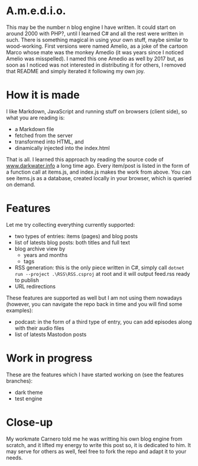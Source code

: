 # A.m.e.d.i.o.

This may be the number n blog engine I have written. It could start on around 2000 with PHP?, until I learned C# and all the rest were written in such. There is something magical in using your own stuff, maybe similar to wood-working. First versions were named Amelio, as a joke of the cartoon Marco whose mate was the monkey Amedio (it was years since I noticed Amelio was misspelled). I named this one Amedio as well by 2017 but, as soon as I noticed was not interested in distributing it for others, I removed that README and simply iterated it following my own joy.

# How it is made

I like Markdown, JavaScript and running stuff on browsers (client side), so what you are reading is:
- a Markdown file
- fetched from the server
- transformed into HTML, and
- dinamically injected into the index.html

That is all. I learned this approach by reading the source code of www.darkwater.info a long time ago. Every item/post is listed in the form of a function call at items.js, and index.js makes the work from above. You can see items.js as a database, created locally in your browser, which is queried on demand.

# Features

Let me try collecting everything currently supported:
- two types of entries: items (pages) and blog posts
- list of latests blog posts: both titles and full text
- blog archive view by
  - years and months
  - tags
- RSS generation: this is the only piece written in C#, simply call `dotnet run --project .\RSS\RSS.csproj` at root and it will output feed.rss ready to publish
- URL redirections

These features are supported as well but I am not using them nowadays (however, you can navigate the repo back in time and you will find some examples):
- podcast: in the form of a third type of entry, you can add episodes along with their audio files
- list of latests Mastodon posts

# Work in progress

These are the features which I have started working on (see the features branches):
- dark theme
- test engine

# Close-up

My workmate Carnero told me he was writting his own blog engine from scratch, and it lifted my energy to write this post so, it is dedicated to him. It may serve for others as well, feel free to fork the repo and adapt it to your needs.